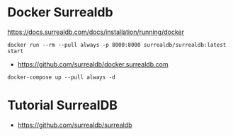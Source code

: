 # Docker Surrealdb

https://docs.surrealdb.com/docs/installation/running/docker

```
docker run --rm --pull always -p 8000:8000 surrealdb/surrealdb:latest start  
```


- https://github.com/surrealdb/docker.surrealdb.com

```
docker-compose up --pull always -d
```


# Tutorial SurrealDB

- https://github.com/surrealdb/surrealdb
